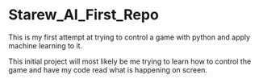 # Starew_AI_First_Repo

This is my first attempt at trying to control a game with python and apply machine learning to it.

This initial project will most likely be me trying to learn how to control the game and have my code
read what is happening on screen.
